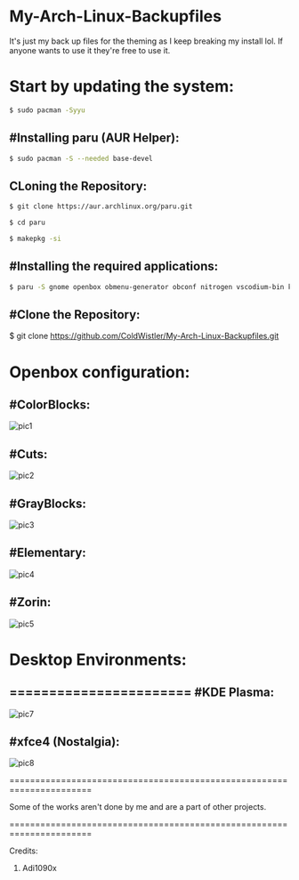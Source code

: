 # My-Arch-Linux-Backupfiles
It's just my back up files for the theming as I keep breaking my install lol.
If anyone wants to use it they're free to use it.

# Start by updating the system:
```bash
$ sudo pacman -Syyu
```

#Installing paru (AUR Helper):
-----------------
```bash
$ sudo pacman -S --needed base-devel
```
CLoning the Repository:
-----------------------
```bash
$ git clone https://aur.archlinux.org/paru.git
```
```bash
$ cd paru
```
```bash
$ makepkg -si
```



#Installing the required applications:
--------------------------------------
```bash
$ paru -S gnome openbox obmenu-generator obconf nitrogen vscodium-bin kitty polybar conky concky-manager2-git termite gnome-tweaks xfce4 lxappearence pyton-pywal
```

#Clone the Repository:
---------------------

$ git clone https://github.com/ColdWistler/My-Arch-Linux-Backupfiles.git 



# Openbox configuration:

#ColorBlocks:
-------------

![pic1](https://user-images.githubusercontent.com/53271289/211317940-573b5402-6f27-46ed-a21c-99492ad03b80.png)

#Cuts:
-------

![pic2](https://user-images.githubusercontent.com/53271289/211318059-8afc8199-4307-4a2d-b98e-02655950cd83.png)

#GrayBlocks:
------------

![pic3](https://user-images.githubusercontent.com/53271289/211318129-27c17b83-82c2-4de0-8294-8e4504794dc8.png)

#Elementary:
------------

![pic4](https://user-images.githubusercontent.com/53271289/211318346-15d462f3-3d1d-4f5d-94ed-4afa02bd7521.png)

#Zorin:
-------

![pic5](https://user-images.githubusercontent.com/53271289/211318439-18845fb9-f0de-4033-adf6-ed6ce2e0e79f.png)

# Desktop Environments:
=======================
#KDE Plasma:
------------

![pic7](https://user-images.githubusercontent.com/53271289/211318595-4ca07f02-879b-4d1e-8405-d6bcbf21bb6d.png)

#xfce4 (Nostalgia):
-------------------

![pic8](https://user-images.githubusercontent.com/53271289/211318683-51392c21-1a0b-4144-9b5c-aa817a41de30.png)


======================================================================

Some of the works aren't done by me and are a part of other projects.

======================================================================


Credits:
1. Adi1090x
